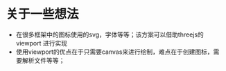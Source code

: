 # 关于一些想法
- 在很多框架中的图标使用的svg，字体等等；该方案可以借助threejs的viewport 进行实现
- 使用viewport的优点在于只需要canvas来进行绘制，难点在于创建图标，需要解析文件等等；
